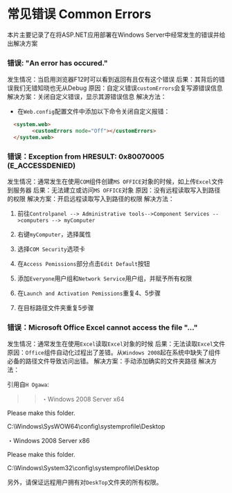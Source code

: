 # 常见错误 Common Errors
本片主要记录了在将ASP.NET应用部署在Windows Server中经常发生的错误并给出解决方案

### 错误: "An error has occured."
发生情况：当启用浏览器F12时可以看到返回有且仅有这个错误
后果：其背后的错误我们无错知晓也无从Debug
原因：自定义错误`customErrors`会复写源错误信息
解决方案：关闭自定义错误，显示其源错误信息
解决方法：

* 在`Web.config`配置文件中添加以下命令关闭自定义报错：
```html
  <system.web>
	    <customErrors mode="Off"></customErrors>
  </system.web>
```

### 错误：Exception from HRESULT: 0x80070005 (E_ACCESSDENIED)
发生情况：通常发生在使用`COM`组件创建`MS OFFICE`对象的时候，如上传`Excel`文件到服务器
后果：无法建立或访问`MS OFFICE`对象
原因：没有远程读取写入到路径的权限
解决方案：开启远程读取写入到路径的权限
解决方法：

1. 前往`Controlpanel --> Administrative tools-->Component Services -->computers --> myComputer`

2. 右键`myComputer`，选择属性

3. 选择`COM Security`选项卡

4. 在`Access Pemissions`部分点击`Edit Default`按钮

5. 添加`Everyone`用户组和`Network Service`用户组，并赋予所有权限

6. 在`Launch and Activation Pemissions`重复4、5步骤

7. 在目标路径文件夹重复5步骤

### 错误：Microsoft Office Excel cannot access the file "..."
发生情况：通常发生在使用`Excel`读取`Excel`对象的时候
后果：无法读取`Excel`文件
原因：`Office`组件自动化过程出了差错。从`Windows 2008`起在系统中缺失了组件必备的路径文件导致访问出错。
解决方案：手动添加确实的文件夹路径
解决方法：

引用自`H Ogawa`:
>>・Windows 2008 Server x64

  Please make this folder.

  C:\Windows\SysWOW64\config\systemprofile\Desktop

・Windows 2008 Server x86

  Please make this folder.

  C:\Windows\System32\config\systemprofile\Desktop
  
另外，请保证远程用户拥有对`DeskTop`文件夹的所有权限。
